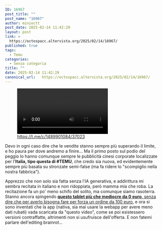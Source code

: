 ```yaml
---
ID: 16967
post_title: ""
post_name: "16967"
author: minioctt
post_date: 2025-02-14 11:42:29
layout: post
link: >
  https://octospacc.altervista.org/2025/02/14/16967/
published: true
tags:
  - Temu
categories:
  - Senza categoria
title: ""
date: 2025-02-14 11:42:29
canonical_url:   https://octospacc.altervista.org/2025/02/14/16967/
---
```

<!-- wp:video {"id":16968,"loop":true} -->
<figure class="wp-block-video"><video controls loop src="{{site.cdnurl}}/assets/uploads/2025/02/Untitled-Project.mp4"></video><figcaption class="wp-element-caption"><a href="https://t.me/c/1489901084/37023">https://t.me/c/1489901084/37023</a></figcaption></figure>
<!-- /wp:video -->

<!-- wp:paragraph -->
<p>Devo in ogni caso dire che le vendite stanno sempre più superando il limite, e ho paura per dove andremo a finire... Ma il primo posto sul podio del peggio lo hanno comunque sempre le pubblicità cinesi corporate localizzate per l'<strong>Italia, tipo questa di #TEMU</strong>, che credo sia nuova, ed evidentemente sempre più basata su stronzate semi-false (ma fa ridere lo "scompiglio nella nostra fabbrica").</p>
<!-- /wp:paragraph -->

<!-- wp:paragraph -->
<p>Apprezzo che non solo sia fatta senza l'IA generativa, e addirittura mi sembra recitata in italiano e non ridoppiata, però mamma mia che roba. La recitazione fa un po' meno schifo del solito, ma comunque siamo rasoterra. Stanno ancora spingendo <a href="/microblog-mirror/2025/01/05/tablet-temu-a-0e-dove-la-fregatura/"><strong>questo tablet più che mediocre da 0 euro</strong>, senza dire che per averlo bisogna fare per forza un ordine da 100 euro</a>, e ora si sono inventati che la app (nativa, sia mai usare la webapp per avere meno dati rubati) vada scaricata da "questo video", come se poi esistessero versioni contraffatte, altrimenti non si usufruisce dell'offerta. E non fatemi parlare dell'editing brainrot...</p>
<!-- /wp:paragraph -->